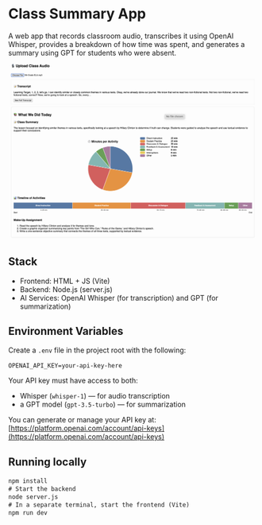 # Class Summary App

A web app that records classroom audio, transcribes it using OpenAI Whisper, provides a breakdown of how time was spent, and generates a summary using GPT for students who were absent.

![My cat](./public/Preview.png)

## Stack
- Frontend: HTML + JS (Vite)
- Backend: Node.js (server.js)
- AI Services: OpenAI Whisper (for transcription) and GPT (for summarization)

## Environment Variables

Create a `.env` file in the project root with the following:

    OPENAI_API_KEY=your-api-key-here

Your API key must have access to both:
- Whisper (`whisper-1`) — for audio transcription
- a GPT model (`gpt-3.5-turbo`) — for summarization

You can generate or manage your API key at:  
[https://platform.openai.com/account/api-keys](https://platform.openai.com/account/api-keys)

## Running locally

    npm install
    # Start the backend
    node server.js
    # In a separate terminal, start the frontend (Vite)
    npm run dev